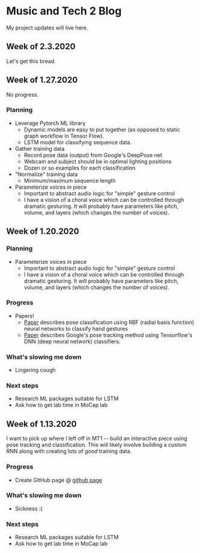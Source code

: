 # Music and Tech 2 Blog
My project updates will live here.

## Week of 2.3.2020
Let's get this bread.

## Week of 1.27.2020
No progress.

### Planning
- Leverage Pytorch ML library
    - Dynamic models are easy to put together (as opposed to static graph workflow in Tensor Flow).
    - LSTM model for classifying sequence data.
- Gather training data
    - Record pose data (output) from Google's DeepPose net
    - Webcam and subject should be in optimal lighting positions
    - Dozen or so examples for each classification
- "Normalize" training data
    - Minimum/maximum sequence length
- Parameterize voices in piece
    - Important to abstract audio logic for "simple" gesture control
    - I have a vision of a choral voice which can be controlled through dramatic gesturing. It will probably have parameters like pitch, volume, and layers (which changes the number of voices). 

## Week of 1.20.2020

### Planning
- Parameterize voices in piece
    - Important to abstract audio logic for "simple" gesture control
    - I have a vision of a choral voice which can be controlled through dramatic gesturing. It will probably have parameters like pitch, volume, and layers (which changes the number of voices). 

### Progress
- Papers!
    - [Paper](https://ieeexplore.ieee.org/stamp/stamp.jsp?tp=&arnumber=903641) describes pose classification using RBF (radial basis function) neural networks to classify hand gestures
    - [Paper](https://static.googleusercontent.com/media/research.google.com/en//pubs/archive/42237.pdf) describes Google's pose tracking method using Tensorflow's DNN (deep neural network) classifiers.
    
### What's slowing me down
- Lingering cough

### Next steps
- Research ML packages suitable for LSTM
- Ask how to get lab time in MoCap lab


## Week of 1.13.2020
I want to pick up where I left off in MT1 -- build an interactive piece using pose tracking and classification. This will likely involve building a custom RNN along with creating lots of _good_ training data.

### Progress
- Create GitHub page @ [github page](seanerice.github.io/mt2-blog/)

### What's slowing me down
- Sickness :(

### Next steps
- Research ML packages suitable for LSTM
- Ask how to get lab time in MoCap lab
